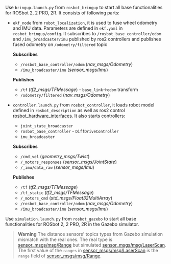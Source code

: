 Use `bringup.launch.py` from `rosbot_bringup` to start all base functionalities for ROSbot 2, 2 PRO, 2R. It consists of following parts:

- `ekf_node` from `robot_localization`, it is used to fuse wheel odometry and IMU data. Parameters are defined in `ekf.yaml` in `rosbot_bringup/config`. It subscribes to `/rosbot_base_controller/odom` and `/imu_broadcaster/imu` published by ros2 controllers and publishes fused odometry on `/odometry/filtered` topic

  **Subscribes**
  - `/rosbot_base_controller/odom` (_nav_msgs/Odometry_)
  - `/imu_broadcaster/imu` (_sensor_msgs/Imu_)

  **Publishes**
  - `/tf` (_tf2_msgs/TFMessage_) - `base_link`->`odom` transform
  - `/odometry/filtered` (_nav_msgs/Odometry_)


- `controller.launch.py` from `rosbot_controller`, it loads robot model defined in `rosbot_description` as well as ros2 control [rosbot_hardware_interfaces](https://github.com/husarion/rosbot_hardware_interfaces). It also starts controllers:
  * `joint_state_broadcaster`
  * `rosbot_base_controller` - `DiffDriveController`
  * `imu_broadcaster`

  **Subscribes**
  - `/cmd_vel` (_geometry_msgs/Twist_)
  - `/_motors_responses` (_sensor_msgs/JointState_)
  - `/_imu/data_raw` (_sensor_msgs/Imu_)

  **Publishes**
  - `/tf` (_tf2_msgs/TFMessage_)
  - `/tf_static` (_tf2_msgs/TFMessage_)
  - `/_motors_cmd` (_std_msgs/Float32MultiArray_)
  - `/rosbot_base_controller/odom` (_nav_msgs/Odometry_)
  - `/imu_broadcaster/imu` (_sensor_msgs/Imu_)

Use `simulation.launch.py` from `rosbot_gazebo` to start all base functionalities for ROSbot 2, 2 PRO, 2R in the Gazebo simulator.
> **Warning**
> The distance sensors' topics types from Gazebo simulation mismatch with the real ones. The real type is [sensor_msgs/msg/Range](https://github.com/ros2/common_interfaces/blob/rolling/sensor_msgs/msg/Range.msg) but simulated [sensor_msgs/msg/LaserScan](https://github.com/ros2/common_interfaces/blob/rolling/sensor_msgs/msg/LaserScan.msg). The first value of the `ranges` in [sensor_msgs/msg/LaserScan](https://github.com/ros2/common_interfaces/blob/rolling/sensor_msgs/msg/LaserScan.msg) is the `range` field of [sensor_msgs/msg/Range](https://github.com/ros2/common_interfaces/blob/rolling/sensor_msgs/msg/Range.msg).